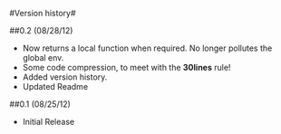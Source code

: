 #Version history#

##0.2 (08/28/12)
* Now returns a local function when required. No longer pollutes the global env.
* Some code compression, to meet with the **30lines** rule!
* Added version history.
* Updated Readme

##0.1 (08/25/12)
* Initial Release
